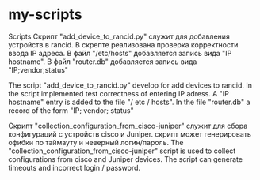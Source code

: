 # my-scripts
Scripts
Скрипт "add_device_to_rancid.py" служит для добавления устройств в rancid. В скрепте реализована проверка корректности ввода IP адреса.
В файл "/etc/hosts" добавляется запись вида "IP  hostname". В файл "router.db" добавляется запись вида "IP;vendor;status"

The script "add_device_to_rancid.py" develop for add devices to rancid. In the script implemented test correctness of entering IP adress.
A "IP hostname" entry is added to the file "/ etc / hosts". In the file "router.db" a record of the form "IP; vendor; status"

Скрипт "collection_configuration_from_cisco-juniper" служит для сбора конфигураций с устройств cisco и Juniper. скрипт может генерировать офибки по таймауту и неверный логин/пароль.
The "collection_configuration_from_cisco-juniper" script is used to collect configurations from cisco and Juniper devices. The script can generate timeouts and incorrect login / password.
